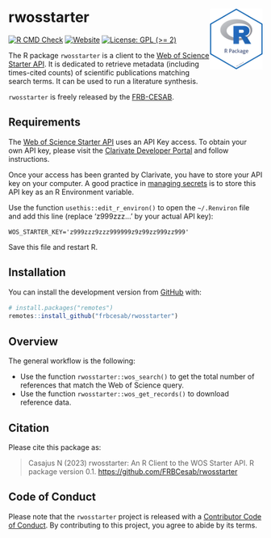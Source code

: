 
<!-- README.md is generated from README.Rmd. Please edit that file -->

# rwosstarter <img src="man/figures/package-sticker.png" align="right" style="float:right; height:120px;"/>

<!-- badges: start -->

[![R CMD
Check](https://github.com/frbcesab/rwosstarter/actions/workflows/R-CMD-check.yaml/badge.svg)](https://github.com/frbcesab/rwosstarter/actions/workflows/R-CMD-check.yaml)
[![Website](https://github.com/frbcesab/rwosstarter/actions/workflows/pkgdown.yaml/badge.svg)](https://github.com/frbcesab/rwosstarter/actions/workflows/pkgdown.yaml)
[![License: GPL (\>=
2)](https://img.shields.io/badge/License-GPL%20%28%3E%3D%202%29-blue.svg)](https://choosealicense.com/licenses/gpl-2.0/)
<!-- badges: end -->

The R package `rwosstarter` is a client to the [Web of Science Starter
API](https://developer.clarivate.com/apis/wos-starter). It is dedicated
to retrieve metadata (including times-cited counts) of scientific
publications matching search terms. It can be used to run a literature
synthesis.

`rwosstarter` is freely released by the
[FRB-CESAB](https://www.fondationbiodiversite.fr/en/about-the-foundation/le-cesab/).

## Requirements

The [Web of Science Starter
API](https://developer.clarivate.com/apis/wos-starter) uses an API Key
access. To obtain your own API key, please visit the [Clarivate
Developer Portal](https://developer.clarivate.com/) and follow
instructions.

Once your access has been granted by Clarivate, you have to store your
API key on your computer. A good practice in [managing
secrets](https://cran.r-project.org/web/packages/httr/vignettes/secrets.html)
is to store this API key as an R Environment variable.

Use the function `usethis::edit_r_environ()` to open the `~/.Renviron`
file and add this line (replace ‘z999zzz…’ by your actual API key):

    WOS_STARTER_KEY='z999zzz9zzz999999z9z99zz999zz999'

Save this file and restart R.

## Installation

You can install the development version from
[GitHub](https://github.com/) with:

``` r
# install.packages("remotes")
remotes::install_github("frbcesab/rwosstarter")
```

## Overview

The general workflow is the following:

- Use the function `rwosstarter::wos_search()` to get the total number
  of references that match the Web of Science query.
- Use the function `rwosstarter::wos_get_records()` to download
  reference data.

## Citation

Please cite this package as:

> Casajus N (2023) rwosstarter: An R Client to the WOS Starter API. R
> package version 0.1. <https://github.com/FRBCesab/rwosstarter>

## Code of Conduct

Please note that the `rwosstarter` project is released with a
[Contributor Code of
Conduct](https://www.contributor-covenant.org/version/2/1/code_of_conduct/).
By contributing to this project, you agree to abide by its terms.
